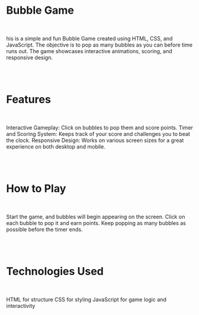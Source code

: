 <h1 >Bubble Game</h1><br>
<p>his is a simple and fun Bubble Game created using HTML, CSS, and JavaScript. The objective is to pop as many bubbles as you can before time runs out. The game showcases interactive animations, scoring, and responsive design.</p>
<br><br>
<h1>Features</h1><br>
<p>Interactive Gameplay: Click on bubbles to pop them and score points.
Timer and Scoring System: Keeps track of your score and challenges you to beat the clock.
Responsive Design: Works on various screen sizes for a great experience on both desktop and mobile.</p><br><br>
<h1>How to Play</h1><br>
<p>Start the game, and bubbles will begin appearing on the screen.
Click on each bubble to pop it and earn points.
Keep popping as many bubbles as possible before the timer ends.</p><br><br>
<h1>Technologies Used</h1><br>
<p>HTML for structure
CSS for styling
JavaScript for game logic and interactivity</p>

